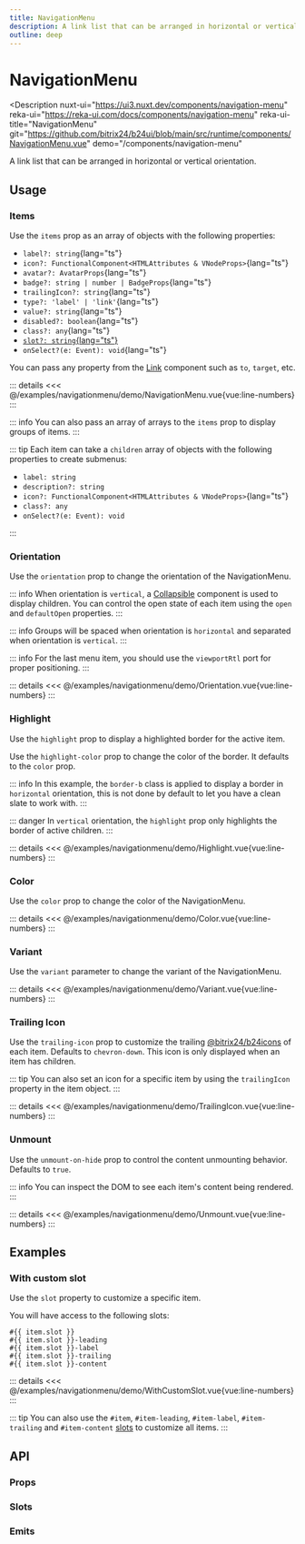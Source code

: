 ```yaml
---
title: NavigationMenu
description: A link list that can be arranged in horizontal or vertical orientation.
outline: deep
---
```

<script setup>
import NavigationMenuExample from '/examples/navigationmenu/NavigationMenu.vue';
import OrientationExample from '/examples/navigationmenu/Orientation.vue';
import HighlightExample from '/examples/navigationmenu/Highlight.vue';
import ColorExample from '/examples/navigationmenu/Color.vue';
import VariantExample from '/examples/navigationmenu/Variant.vue';
import TrailingIconExample from '/examples/navigationmenu/TrailingIcon.vue';
import UnmountExample from '/examples/navigationmenu/Unmount.vue';
import WithCustomSlotExample from '/examples/navigationmenu/WithCustomSlot.vue';
</script>
# NavigationMenu

<Description
  nuxt-ui="https://ui3.nuxt.dev/components/navigation-menu"
  reka-ui="https://reka-ui.com/docs/components/navigation-menu"
  reka-ui-title="NavigationMenu"
  git="https://github.com/bitrix24/b24ui/blob/main/src/runtime/components/NavigationMenu.vue"
  demo="/components/navigation-menu"
>
  A link list that can be arranged in horizontal or vertical orientation.
</Description>

## Usage

### Items

Use the `items` prop as an array of objects with the following properties:

- `label?: string`{lang="ts"}
- `icon?: FunctionalComponent<HTMLAttributes & VNodeProps>`{lang="ts"}
- `avatar?: AvatarProps`{lang="ts"}
- `badge?: string | number | BadgeProps`{lang="ts"}
- `trailingIcon?: string`{lang="ts"}
- `type?: 'label' | 'link'`{lang="ts"}
- `value?: string`{lang="ts"}
- `disabled?: boolean`{lang="ts"}
- `class?: any`{lang="ts"}
- [`slot?: string`{lang="ts"}](#with-custom-slot)
- `onSelect?(e: Event): void`{lang="ts"}

You can pass any property from the [Link](/components/link#props) component such as `to`, `target`, etc.

<div class="lg:min-h-[340px]">
  <ClientOnly>
    <NavigationMenuExample />
  </ClientOnly>
</div>

::: details
<<< @/examples/navigationmenu/demo/NavigationMenu.vue{vue:line-numbers}
:::

::: info
You can also pass an array of arrays to the `items` prop to display groups of items.
:::

::: tip
Each item can take a `children` array of objects with the following properties to create submenus:

- `label: string`
- `description?: string`
- `icon?: FunctionalComponent<HTMLAttributes & VNodeProps>`{lang="ts"}
- `class?: any`
- `onSelect?(e: Event): void`

:::

### Orientation

Use the `orientation` prop to change the orientation of the NavigationMenu.

::: info
When orientation is `vertical`, a [Collapsible](/components/collapsible) component is used to display children. You can control the open state of each item using the `open` and `defaultOpen` properties.
:::

::: info
Groups will be spaced when orientation is `horizontal` and separated when orientation is `vertical`.
:::

::: info
For the last menu item, you should use the `viewportRtl` port for proper positioning.
:::

<div class="lg:min-h-[340px]">
  <ClientOnly>
    <OrientationExample />
  </ClientOnly>
</div>

::: details
<<< @/examples/navigationmenu/demo/Orientation.vue{vue:line-numbers}
:::

### Highlight

Use the `highlight` prop to display a highlighted border for the active item.

Use the `highlight-color` prop to change the color of the border. It defaults to the `color` prop.

::: info
In this example, the `border-b` class is applied to display a border in `horizontal` orientation, this is not done by default to let you have a clean slate to work with.
:::

::: danger
In `vertical` orientation, the `highlight` prop only highlights the border of active children.
:::

<div class="lg:min-h-[340px]">
  <ClientOnly>
    <HighlightExample />
  </ClientOnly>
</div>

::: details
<<< @/examples/navigationmenu/demo/Highlight.vue{vue:line-numbers}
:::

### Color

Use the `color` prop to change the color of the NavigationMenu.

<div class="lg:min-h-[340px]">
  <ClientOnly>
    <ColorExample />
  </ClientOnly>
</div>

::: details
<<< @/examples/navigationmenu/demo/Color.vue{vue:line-numbers}
:::

### Variant

Use the `variant` parameter to change the variant of the NavigationMenu.

<div class="lg:min-h-[340px]">
  <ClientOnly>
    <VariantExample />
  </ClientOnly>
</div>

::: details
<<< @/examples/navigationmenu/demo/Variant.vue{vue:line-numbers}
:::

### Trailing Icon

Use the `trailing-icon` prop to customize the trailing [@bitrix24/b24icons](https://bitrix24.github.io/b24icons/guide/icons.html) of each item. Defaults to `chevron-down`. This icon is only displayed when an item has children.

::: tip
You can also set an icon for a specific item by using the `trailingIcon` property in the item object.
:::

<div class="lg:min-h-[340px]">
  <ClientOnly>
    <TrailingIconExample />
  </ClientOnly>
</div>

::: details
<<< @/examples/navigationmenu/demo/TrailingIcon.vue{vue:line-numbers}
:::

### Unmount

Use the `unmount-on-hide` prop to control the content unmounting behavior. Defaults to `true`.

::: info
You can inspect the DOM to see each item's content being rendered.
:::

<div class="lg:min-h-[340px]">
  <ClientOnly>
    <UnmountExample />
  </ClientOnly>
</div>

::: details
<<< @/examples/navigationmenu/demo/Unmount.vue{vue:line-numbers}
:::

## Examples

### With custom slot

Use the `slot` property to customize a specific item.

You will have access to the following slots:

```
#{{ item.slot }}
#{{ item.slot }}-leading
#{{ item.slot }}-label
#{{ item.slot }}-trailing
#{{ item.slot }}-content
```

<div class="lg:min-h-[340px]">
  <ClientOnly>
    <WithCustomSlotExample />
  </ClientOnly>
</div>

::: details
<<< @/examples/navigationmenu/demo/WithCustomSlot.vue{vue:line-numbers}
:::

::: tip
You can also use the `#item`, `#item-leading`, `#item-label`, `#item-trailing` and `#item-content` [slots](#slots) to customize all items.
:::

## API

### Props

<ComponentProps component="NavigationMenu" />

### Slots

<ComponentSlots component="NavigationMenu" />

### Emits

<ComponentEmits component="NavigationMenu" />
